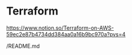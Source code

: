 # Terraform 
https://www.notion.so/Terraform-on-AWS-59ec2e87b4734dd384aa0a16b9bc970a?pvs=4



/README.md